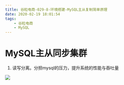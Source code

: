 ```yaml
---
title: 谷粒电商-029-8-环境搭建-MySQL主从复制简单原理
date: 2020-02-19 18:01:54
tags: 
    - 谷粒电商
    - MySQL
---
```


# MySQL主从同步集群
1. 读写分离。分担mysql的压力，提升系统的性能与吞吐量

![](/images/谷粒电商/mysql-主从同步集群原理.png)
